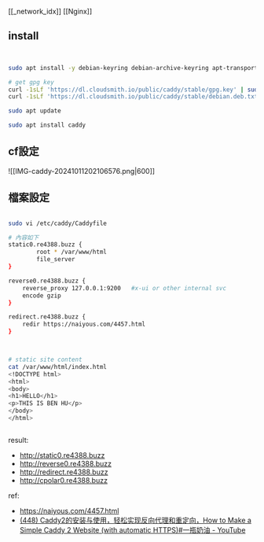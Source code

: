 [[_network_idx]]
[[Nginx]]

## install
```bash fold


sudo apt install -y debian-keyring debian-archive-keyring apt-transport-https

# get gpg key
curl -1sLf 'https://dl.cloudsmith.io/public/caddy/stable/gpg.key' | sudo gpg --dearmor -o /usr/share/keyrings/caddy-stable-archive-keyring.gpg
curl -1sLf 'https://dl.cloudsmith.io/public/caddy/stable/debian.deb.txt' | sudo tee /etc/apt/sources.list.d/caddy-stable.list

sudo apt update

sudo apt install caddy

```


## cf設定
![[IMG-caddy-20241011202106576.png|600]]

## 檔案設定
```bash fold

sudo vi /etc/caddy/Caddyfile

# 內容如下
static0.re4388.buzz {
        root * /var/www/html
        file_server
}

reverse0.re4388.buzz {
    reverse_proxy 127.0.0.1:9200   #x-ui or other internal svc
    encode gzip
}

redirect.re4388.buzz {
    redir https://naiyous.com/4457.html
}



# static site content
cat /var/www/html/index.html
<!DOCTYPE html>
<html>
<body>
<h1>HELLO</h1>
<p>THIS IS BEN HU</p>
</body>
</html>



```



result:
- http://static0.re4388.buzz
- http://reverse0.re4388.buzz
- http://redirect.re4388.buzz
- http://cpolar0.re4388.buzz

ref: 
- https://naiyous.com/4457.html
- [(448) Caddy2的安装与使用，轻松实现反向代理和重定向，How to Make a Simple Caddy 2 Website (with automatic HTTPS)#一瓶奶油 - YouTube](https://www.youtube.com/watch?v=SHxR0yFntmU&t=65s)


